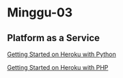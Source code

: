 # Minggu-03
## Platform as a Service

[Getting Started on Heroku with Python](gambar/heroku-with-python)

[Getting Started on Heroku with PHP](gambar/heroku-with-php)
